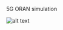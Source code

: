 5G ORAN simulation

![alt text]((https://github.com/ice-lolly-ai/5G-O-RAN-Dashboard-Dark-Mode/blob/main/oran-sim.png))


